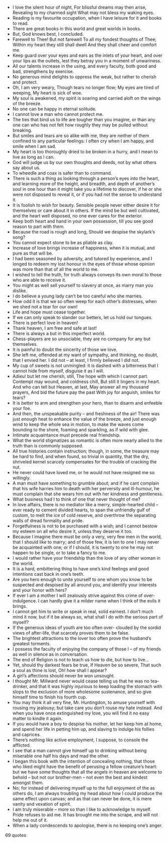  - I love the silent hour of night, For blissful dreams may then arise, Revealing to my charmed sight What may not bless my waking eyes.
 - Reading is my favourite occupation, when I have leisure for it and books to read.
 - There are great books in this world and great worlds in books.
 - But, God knows best, I concluded.
 - Farewell to Thee! But not farewell To all my fondest thoughts of Thee; Within my heart they still shall dwell And they shall cheer and comfort me.
 - Keep guard over your eyes and ears as the inlets of your heart, and over your lips as the outlets, lest they betray you in a moment of unwariness.
 - All our talents increase in the using, and every faculty, both good and bad, strengthens by exercise.
 - No generous mind delights to oppress the weak, but rather to cherish and protect.
 - Oh, I am very weary, Though tears no longer flow; My eyes are tired of weeping, My heart is sick of woe.
 - My soul is awakened, my spirit is soaring and carried aloft on the wings of the breeze.
 - No one can be happy in eternal solitude.
 - I cannot love a man who cannot protect me.
 - The ties that bind us to life are tougher than you imagine, or than any one can who has not felt how roughly they may be pulled without breaking.
 - But smiles and tears are so alike with me, they are neither of them confined to any particular feelings: I often cry when I am happy, and smile when I am sad.
 - My heart is too thoroughly dried to be broken in a hurry, and I mean to live as long as I can.
 - God will judge us by our own thoughts and deeds, not by what others say about us.
 - To wheedle and coax is safer than to command.
 - There is such a thing as looking through a person’s eyes into the heart, and learning more of the height, and breadth, and depth of another’s soul in one hour than it might take you a lifetime to discover, if he or she were not disposed to reveal it, or if you had not the sense to understand it.
 - It is foolish to wish for beauty. Sensible people never either desire it for themselves or care about it in others. If the mind be but well cultivated, and the heart well disposed, no one ever cares for the exterior.
 - Keep both heart and hand in your own possession, till you see good reason to part with them.
 - Because the road is rough and long, Should we despise the skylark’s song?
 - You cannot expect stone to be as pliable as clay.
 - Increase of love brings increase of happiness, when it is mutual, and pure as that will be.
 - I had been seasoned by adversity, and tutored by experience, and I longed to redeem my lost honour in the eyes of those whose opinion was more than that of all the world to me.
 - I wished to tell the truth, for truth always conveys its own moral to those who are able to receive it.
 - You might as well sell yourself to slavery at once, as marry man you dislike.
 - I do believe a young lady can’t be too careful who she marries.
 - How odd it is that we so often weep for each other’s distresses, when we shed not a tear for our own!
 - Life and hope must cease together.
 - If we can only speak to slander our betters, let us hold our tongues.
 - There is perfect love in heaven!
 - Thank heaven, I am free and safe at last!
 - There is always a but in this imperfect world.
 - Chess-players are so unsociable, they are no company for any but themselves.
 - It is painful to doubt the sincerity of those we love.
 - She left me, offended at my want of sympathy, and thinking, no doubt, that I envied her. I did not – at least, I firmly believed I did not.
 - My cup of sweets is not unmingled: it is dashed with a bitterness that I cannot hide from myself, disguise it as I will.
 - Adieu! but let me cherish, still, The hope with which I cannot part. Contempt may wound, and coldness chill, But still it lingers in my heart. And who can tell but Heaven, at last, May answer all my thousand prayers, And bid the future pay the past With joy for anguish, smiles for tears?
 - It is better to arm and strengthen your hero, than to disarm and enfeeble your foe.
 - And then, the unspeakable purity – and freshness of the air! There was just enough heat to enhance the value of the breeze, and just enough wind to keep the whole sea in motion, to make the waves come bounding to the shore, foaming and sparkling, as if wild with glee.
 - Intimate acquaintance must precede real friendship.
 - What the world stigmatizes as romantic is often more nearly allied to the truth than is commonly supposed.
 - All true histories contain instruction; though, in some, the treasure may be hard to find, and when found, so trivial in quantity, that the dry, shriveled kernel scarcely compensates for the trouble of cracking the nut.
 - He never could have loved me, or he would not have resigned me so willingly.
 - A man must have something to grumble about; and if he cant complain that his wife harries him to death with her perversity and ill-humour, he must complain that she wears him out with her kindness and gentleness.
 - What business had I to think of one that never thought of me?
 - In love affairs, there is no mediator like a merry, simple-hearted child – ever ready to cement divided hearts, to span the unfriendly gulf of custom, to melt the ice of cold reserve, and overthrow the separating walls of dread formality and pride.
 - Forgetfulness is not to be purchased with a wish; and I cannot bestow my esteem on all who desire it, unless they deserve it too.
 - Because I imagine there must be only a very, very few men in the world, that I should like to marry; and of those few, it is ten to one I may never be acquainted with one; or if I should, it is twenty to one he may not happen to be single, or to take a fancy to me.
 - I would rather have your friendship than the love of any other woman in the world.
 - It is a hard, embittering thing to have one’s kind feelings and good intentions cast back in one’s teeth.
 - Are you hero enough to unite yourself to one whom you know to be suspected and despised by all around you, and identify your interests and your honor with hers?
 - If ever I am a mother I will zealously strive against this crime of over- indulgence. I can hardly give it a milder name when I think of the evils it brings.
 - I cannot get him to write or speak in real, solid earnest. I don’t much mind it now, but if it be always so, what shall I do with the serious part of myself?
 - If the generous ideas of youth are too often over- clouded by the sordid views of after-life, that scarcely proves them to be false.
 - The brightest attractions to the lover too often prove the husband’s greatest torments.
 - I possess the faculty of enjoying the company of those I – of my friends as well in silence as in conversation.
 - The end of Religion is not to teach us how to die, but how to live...
 - Yet, should thy darkest fears be true, If Heaven be so severe, That such a soul as thine is lost, Oh! how shall I appear?
 - A girl’s affections should never be won unsought.
 - I thought Mr. Millward never would cease telling us that he was no tea-drinker, and that it was highly injurious to keep loading the stomach with slops to the exclusion of more wholesome sustenance, and so give himself time to finish his fourth cup.
 - You may think it all very fine, Mr. Huntingdon, to amuse yourself with rousing my jealousy; but take care you don’t rouse my hate instead. And when you have once extinguished my love, you will find it no easy matter to kindle it again.
 - If you would have a boy to despise his mother, let her keep him at home, and spend her life in petting him up, and slaving to indulge his follies and caprices.
 - There’s nothing like active employment, I suppose, to console the afflicted.
 - I see that a man cannot give himself up to drinking without being miserable one half his days and mad the other.
 - I began this book with the intention of concealing nothing, that those who liked might have the benefit of perusing a fellow creature’s heart: but we have some thoughts that all the angels in heaven are welcome to behold – but not our brother-men – not even the best and kindest amongst them.
 - No; for instead of delivering myself up to the full enjoyment of the as others do, I am always troubling my head about how I could produce the same effect upon canvas; and as that can never be done, it is mere vanity and vexation of spirit.
 - I am truly miserable – more so than I like to acknowledge to myself. Pride refuses to aid me. It has brought me into the scrape, and will not help me out of it.
 - When a lady condescends to apologise, there is no keeping one’s anger.

69 quotes